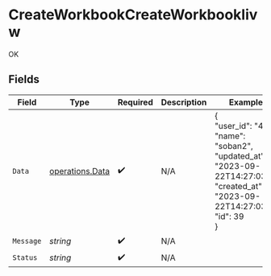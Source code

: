 # CreateWorkbookCreateWorkbooklivw

OK


## Fields

| Field                                                                                                                       | Type                                                                                                                        | Required                                                                                                                    | Description                                                                                                                 | Example                                                                                                                     |
| --------------------------------------------------------------------------------------------------------------------------- | --------------------------------------------------------------------------------------------------------------------------- | --------------------------------------------------------------------------------------------------------------------------- | --------------------------------------------------------------------------------------------------------------------------- | --------------------------------------------------------------------------------------------------------------------------- |
| `Data`                                                                                                                      | [operations.Data](../../../pkg/models/operations/data.md)                                                                   | :heavy_check_mark:                                                                                                          | N/A                                                                                                                         | {<br/>"user_id": "40",<br/>"name": "soban2",<br/>"updated_at": "2023-09-22T14:27:03Z",<br/>"created_at": "2023-09-22T14:27:03Z",<br/>"id": 39<br/>} |
| `Message`                                                                                                                   | *string*                                                                                                                    | :heavy_check_mark:                                                                                                          | N/A                                                                                                                         |                                                                                                                             |
| `Status`                                                                                                                    | *string*                                                                                                                    | :heavy_check_mark:                                                                                                          | N/A                                                                                                                         |                                                                                                                             |